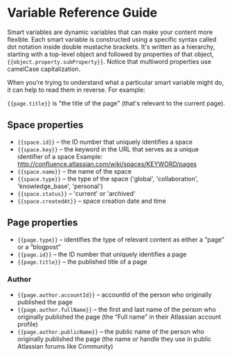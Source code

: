 # Variable Reference Guide

Smart variables are dynamic variables that can make your content more flexible. Each smart variable is constructed using a specific syntax called dot notation inside double mustache brackets. It's written as a hierarchy, starting with a top-level object and followed by properties of that object, `{{object.property.subProperty}}`. Notice that multiword properties use camelCase capitalization.

When you’re trying to understand what a particular smart variable might do, it can help to read them in reverse. For example:

`{{page.title}}` is "the title of the page" (that's relevant to the current page).

## Space properties

- `{{space.id}}` – the ID number that uniquely identifies a space
- `{{space.key}}` – the keyword in the URL that serves as a unique identifier of a space Example: http://confluence.atlassian.com/wiki/spaces/KEYWORD/pages
- `{{space.name}}` – the name of the space
- `{{space.type}}` – the type of the space ('global', 'collaboration', 'knowledge_base', 'personal')
- `{{space.status}}` – 'current' or 'archived'
- `{{space.createdAt}}` – space creation date and time


## Page properties

- `{{page.type}}` – identifies the type of relevant content as either a “page” or a “blogpost”
- `{{page.id}}` – the ID number that uniquely identifies a page
- `{{page.title}}` – the published title of a page

### Author

- `{{page.author.accountId}}` – accountId of the person who originally published the page
- `{{page.author.fullName}}` – the first and last name of the person who originally published the page (the “Full name” in their Atlassian account profile)
- `{{page.author.publicName}}` – the public name of the person who originally published the page (the name or handle they use in public Atlassian forums like Community)